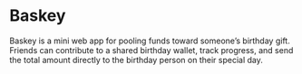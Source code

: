# Baskey
Baskey is a mini web app for pooling funds toward someone’s birthday gift. Friends can contribute to a shared birthday wallet, track progress, and send the total amount directly to the birthday person on their special day.
